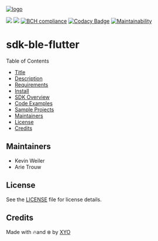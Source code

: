 [logo]: https://cdn.xy.company/img/brand/XYO_full_colored.png

[![logo]](https://xyo.network)

![](https://github.com/XYOracleNetwork/sdk-ble-flutter/workflows/iOS%20Build/badge.svg?branch=develop)
![](https://github.com/XYOracleNetwork/sdk-ble-flutter/workflows/Android%20Build/badge.svg?branch=develop) [![BCH compliance](https://bettercodehub.com/edge/badge/XYOracleNetwork/sdk-ble-flutter?branch=master)](https://bettercodehub.com/) [![Codacy Badge](https://api.codacy.com/project/badge/Grade/8bba9b05664d44f8a91b6025a1e385a2)](https://www.codacy.com/gh/XYOracleNetwork/sdk-ble-flutter?utm_source=github.com&utm_medium=referral&utm_content=XYOracleNetwork/sdk-ble-flutter&utm_campaign=Badge_Grade) [![Maintainability](https://api.codeclimate.com/v1/badges/172b4a14290b99f9a025/maintainability)](https://codeclimate.com/github/XYOracleNetwork/sdk-ble-flutter/maintainability)

# sdk-ble-flutter

Table of Contents

- [Title](#sdk-ble-flutter)
- [Description](#description)
- [Requirements](#security)
- [Install](#install)
- [SDK Overview](#sdk-overview)
- [Code Examples](#code-examples)
- [Sample Projects](#sample-projects)
- [Maintainers](#maintainers)
- [License](#license)
- [Credits](#credits)

## Maintainers

- Kevin Weiler
- Arie Trouw

## License

See the [LICENSE](LICENSE) file for license details.

## Credits

Made with 🔥and ❄️ by [XYO](https://www.xyo.network)
